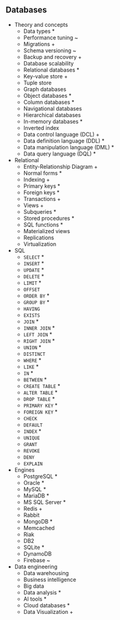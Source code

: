 ## Databases

- Theory and concepts
  - Data types *
  - Performance tuning ~
  - Migrations +
  - Schema versioning ~
  - Backup and recovery +
  - Database scalability
  - Relational databases *
  - Key-value store +
  - Tuple store
  - Graph databases
  - Object databases *
  - Column databases *
  - Navigational databases
  - Hierarchical databases
  - In-memory databases *
  - Inverted index
  - Data control language (DCL) +
  - Data definition language (DDL) *
  - Data manipulation language (DML) *
  - Data query language (DQL) *
- Relational
  - Entity-Relationship Diagram +
  - Normal forms *
  - Indexing +
  - Primary keys *
  - Foreign keys *
  - Transactions +
  - Views +
  - Subqueries *
  - Stored procedures *
  - SQL functions *
  - Materialized views
  - Replications
  - Virtualization
- SQL
  - `SELECT` *
  - `INSERT` *
  - `UPDATE` *
  - `DELETE` *
  - `LIMIT` *
  - `OFFSET`
  - `ORDER BY` *
  - `GROUP BY` *
  - `HAVING`
  - `EXISTS`
  - `JOIN` *
  - `INNER JOIN` *
  - `LEFT JOIN` *
  - `RIGHT JOIN` *
  - `UNION` *
  - `DISTINCT`
  - `WHERE` *
  - `LIKE` *
  - `IN` *
  - `BETWEEN` *
  - `CREATE TABLE` *
  - `ALTER TABLE` *
  - `DROP TABLE` *
  - `PRIMARY KEY` *
  - `FOREIGN KEY` *
  - `CHECK`
  - `DEFAULT`
  - `INDEX` *
  - `UNIQUE`
  - `GRANT`
  - `REVOKE`
  - `DENY`
  - `EXPLAIN`
- Engines
  - PostgreSQL *
  - Oracle *
  - MySQL *
  - MariaDB *
  - MS SQL Server *
  - Redis +
  - Rabbit
  - MongoDB *
  - Memcached
  - Riak
  - DB2
  - SQLite *
  - DynamoDB
  - Firebase ~
- Data engineering
  - Data warehousing
  - Business intelligence
  - Big data
  - Data analysis *
  - AI tools *
  - Cloud databases *
  - Data Visualization +
